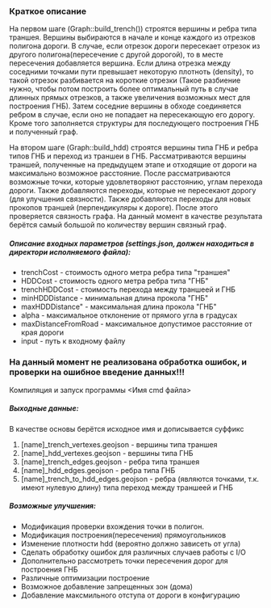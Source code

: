 ### Краткое описание

На первом шаге (Graph::build_trench()) строятся вершины и ребра типа траншея. Вершины выбираются в начале и конце каждого из отрезков
полигона дороги. В случае, если отрезок дороги пересекает отрезок из другого полигона(пересечение с другой дорогой),
то в месте пересечения добавляется вершина. Если длина отрезка между соседними точками пути превышает некоторую плотноть (density), то
такой отрезок разбивается на короткие отрезки (Такое разбиение нужно, чтобы потом
построить более оптимальный путь в случае длинных прямых отрезков, а также увеличения возможных мест для построения ГНБ).
Затем соседние вершины в обходе соединяется ребром в случае, если оно не попадает на пересекающую его дорогу.
Кроме того заполняется структуры для последующего построения ГНБ и полученный граф.

На втором шаге (Graph::build_hdd) строятся вершины типа ГНБ и ребра типов ГНБ и переход из траншеи в ГНБ. Рассматриваются 
вершины траншей, полученные на предыдущем этапе и отходящие от дороги на максимально возможное расстояние. После рассматриваются 
возможные точки, которые удовлетворяют расстоянию, углам перехода дороги. Также добавляются переходы, которые не пересекают дорогу
(для улучшения связности). Также добавляются переходы для новых прокопов траншей (перпендикуляры к дороге). После этого
проверяется связность графа. На данный момент в качестве результата берётся самый большой по количеству вершин связный граф.
  


##### Описание входных параметров (settings.json, должен находиться в директори исполняемого файла):
* trenchCost - стоимость одного метра ребра типа "траншея"
* HDDCost - стоимость одного метра ребра типа "ГНБ"
* trenchHDDCost - стоимость перехода между траншеей и ГНБ
* minHDDDistance - минимальная длина прокола "ГНБ"
* maxHDDDistance" - максимальная длина прокола "ГНБ"
* alpha - максимальное отклонение от прямого угла в градусах
* maxDistanceFromRoad - максимальное допустимое расстояние от края дороги
* input - путь к входному файлу
    
### **На данный момент не реализована обработка ошибок, и проверки на ошибное введение данных!!!**

Компиляция и запуск программы
<Имя cmd файла>


##### Выходные данные:
В качестве основы берётся исходное имя и дописывается суффикс
1. [name]_trench_vertexes.geojson - вершины типа траншея
2. [name]_hdd_vertexes.geojson - вершины типа ГНБ
3. [name]_trench_edges.geojson - ребра типа траншея
4. [name]_hdd_edges.geojson - ребра типа ГНБ
5. [name]_trench_to_hdd_edges.geojson - ребра (являются точками, т.к. имеют нулевую длину) типа переход  между траншеей и ГНБ

##### Возможные улучшения:
* Модификация проверки вхождения точки в полигон.
* Модификация построения(пересечения) прямоугольников
* Изменение плотности hdd (вероятно должно зависеть от угла)
* Сделать обработку ошибок для различных случаев работы с I/O
* Дополнительно рассмотреть точки пересечения дорог для построения ГНБ 
* Различные оптимизации построение
* Возможное добавление запрещенных зон (дома)
* Добавление максмильного отступа от дороги в конфигурацию
